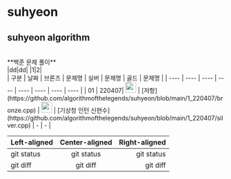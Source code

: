 # suhyeon
## suhyeon algorithm
<br>
**백준 문제 풀이**
<br>
|dd|dd|
|1|2|
<br>
| 구분 | 날짜 | 브론즈 | 문제명 | 실버 | 문제명 | 골드 | 문제명 |
| ---- | ---- | ---- | ---- | ---- | ---- | ---- | ---- |
| 01 | 220407| <img height="25px" width="25px" src="https://static.solved.ac/tier_small/4.svg"/> | [저항](https://github.com/algorithmofthelegends/suhyeon/blob/main/1_220407/bronze.cpp) | <img height="25px" width="25px" src="https://static.solved.ac/tier_small/6.svg"/> | [기상청 인턴 신현수](https://github.com/algorithmofthelegends/suhyeon/blob/main/1_220407/silver.cpp) | - | - |

| Left-aligned | Center-aligned | Right-aligned | 
| :----------- | :------------: | ------------: | 
| git status | git status | git status | 
| git diff | git diff | git diff |

